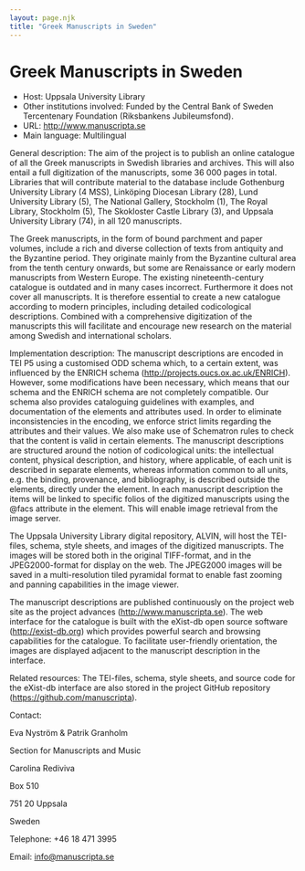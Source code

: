 ```yaml
---
layout: page.njk
title: "Greek Manuscripts in Sweden"
---
```

# Greek Manuscripts in Sweden




* Host: Uppsala University Library
* Other institutions involved:
 Funded by the Central Bank of Sweden
 Tercentenary Foundation (Riksbankens Jubileumsfond).
* URL: <http://www.manuscripta.se>
* Main language: Multilingual



General description: The aim of the project is to publish
 an online catalogue of all the Greek manuscripts in Swedish
 libraries and archives. This will also entail a full
 digitization of the manuscripts, some 36 000 pages in total.
 Libraries that will contribute material to the database
 include Gothenburg University Library (4 MSS), Linköping
 Diocesan Library (28), Lund University Library (5), The
 National Gallery, Stockholm (1), The Royal Library, Stockholm
 (5), The Skokloster Castle Library (3), and Uppsala
 University Library (74), in all 120 manuscripts.
 

 The Greek manuscripts, in the form of bound parchment and
 paper volumes, include a rich and diverse collection of texts
 from antiquity and the Byzantine period. They originate
 mainly from the Byzantine cultural area from the tenth
 century onwards, but some are Renaissance or early modern
 manuscripts from Western Europe. The existing
 nineteenth-century catalogue is outdated and in many cases
 incorrect. Furthermore it does not cover all manuscripts. It
 is therefore essential to create a new catalogue according to
 modern principles, including detailed codicological
 descriptions. Combined with a comprehensive digitization of
 the manuscripts this will facilitate and encourage new
 research on the material among Swedish and international
 scholars.



Implementation description:
 The manuscript descriptions are
 encoded in TEI P5 using a customised ODD schema which, to a
 certain extent, was influenced by the ENRICH schema
 (http://projects.oucs.ox.ac.uk/ENRICH). However, some
 modifications have been necessary, which means that our
 schema and the ENRICH schema are not completely compatible.
 Our schema also provides cataloguing guidelines with
 examples, and documentation of the elements and attributes
 used. In order to eliminate inconsistencies in the encoding,
 we enforce strict limits regarding the attributes and their
 values. We also make use of Schematron rules to check that
 the content is valid in certain elements. The manuscript
 descriptions are structured around the notion of
 codicological units: the intellectual content, physical
 description, and history, where applicable, of each unit is
 described in separate <msPart> elements, whereas
 information common to all units, e.g. the binding,
 provenance, and bibliography, is described outside the
 <msPart> elements, directly under the <msDesc>
 element. In each manuscript description the items will be
 linked to specific folios of the digitized manuscripts using
 the @facs attribute in the <locus> element. This will
 enable image retrieval from the image server.
 

 The Uppsala University Library digital repository, ALVIN,
 will host the TEI-files, schema, style sheets, and images of
 the digitized manuscripts. The images will be stored both in
 the original TIFF-format, and in the JPEG2000-format for
 display on the web. The JPEG2000 images will be saved in a
 multi-resolution tiled pyramidal format to enable fast
 zooming and panning capabilities in the image viewer.
 

 The manuscript descriptions are published continuously on the
 project web site as the project advances
 (http://www.manuscripta.se). The web interface for the
 catalogue is built with the eXist-db open source software
 (http://exist-db.org) which provides powerful search and
 browsing capabilities for the catalogue. To facilitate
 user-friendly orientation, the images are displayed adjacent
 to the manuscript description in the interface.



Related resources: The TEI-files, schema, style sheets,
 and source code for the eXist-db interface are also stored in
 the project GitHub repository
 (https://github.com/manuscripta).



Contact:
 



Eva Nyström & Patrik
 Granholm


Section for Manuscripts and
 Music
 
 Carolina Rediviva
 
 Box 510
 
 751 20 Uppsala
 
 Sweden



Telephone: +46 18 471 3995



Email: [info@manuscripta.se](mailto:info@manuscripta.se)





